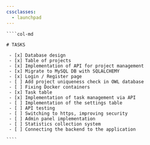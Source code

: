 ```yaml
---
cssclasses:
  - launchpad
---
```


`````col
````col-md

# TASKS

 - [x] Database design
 - [x] Table of projects
 - [x] Implementation of API for project management
 - [x] Migrate to MySQL DB with SQLALCHEMY
 - [x] Login / Register page
 - [ ] Add project uniqueness check in OWL database
 - [ ] Fixing Docker containers
 - [x] Task table
 - [x] Implementation of task management via API
 - [ ] Implementation of the settings table
 - [ ] API testing
 - [ ] Switching to https, improving security
 - [ ] Admin panel implementation
 - [ ] Statistics collection system
 - [ ] Connecting the backend to the application

````
`````
